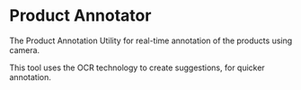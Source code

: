 # Product Annotator

The Product Annotation Utility for real-time annotation of the products using camera.

This tool uses the OCR technology to create suggestions, for quicker annotation.
